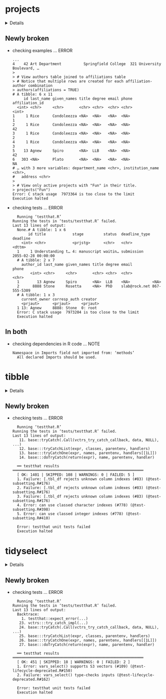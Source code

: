 # projects

<details>

* Version: 2.1.1
* Source code: https://github.com/cran/projects
* URL: https://cran.r-project.org/package=projects
* Date/Publication: 2020-05-29 12:40:02 UTC
* Number of recursive dependencies: 47

Run `cloud_details(, "projects")` for more info

</details>

## Newly broken

*   checking examples ... ERROR
    ```
    ...
    4    42 Art Department          Springfield College  321 University Boulevard, …
    > 
    > # View authors table joined to affiliations table
    > # Notice that multiple rows are created for each affiliation-author combination
    > authors(affiliations = TRUE)
    # A tibble: 6 x 11
         id last_name given_names title degree email phone affiliation_id
      <int> <chr>     <chr>       <chr> <chr>  <chr> <chr>          <int>
    1     1 Rice      Condoleezza <NA>  <NA>   <NA>  <NA>               1
    2     1 Rice      Condoleezza <NA>  <NA>   <NA>  <NA>              42
    3     1 Rice      Condoleezza <NA>  <NA>   <NA>  <NA>               2
    4     1 Rice      Condoleezza <NA>  <NA>   <NA>  <NA>               3
    5    13 Agnew     Spiro       <NA>  LLB    <NA>  <NA>              42
    6   303 <NA>      Plato       <NA>  <NA>   <NA>  <NA>              NA
    # … with 3 more variables: department_name <chr>, institution_name <chr>,
    #   address <chr>
    > 
    > # View only active projects with "Fun" in their title.
    > projects("Fun")
    Error: C stack usage  7973364 is too close to the limit
    Execution halted
    ```

*   checking tests ... ERROR
    ```
      Running ‘testthat.R’
    Running the tests in ‘tests/testthat.R’ failed.
    Last 13 lines of output:
      None.# A tibble: 1 x 6
           id title            stage         status  deadline_type deadline           
        <int> <chr>            <prjstg>      <chr>   <chr>         <dttm>             
      1     1 Understanding t… 4: manuscript waitin… submission    2055-02-28 00:00:00
      # A tibble: 2 x 7
        author_id last_name given_names title degree email         phone       
            <int> <chr>     <chr>       <chr> <chr>  <chr>         <chr>       
      1        13 Agnew     Spiro       <NA>  LLB    <NA>          <NA>        
      2      8888 Stone     Rosetta     <NA>  PhD    slab@rock.net 867-555-5309
      # A tibble: 1 x 3
        current_owner corresp_auth creator 
        <prjaut>      <prjaut>     <prjaut>
      1 13: Agnew     8888: Stone  0: root 
      Error: C stack usage  7973204 is too close to the limit
      Execution halted
    ```

## In both

*   checking dependencies in R code ... NOTE
    ```
    Namespace in Imports field not imported from: ‘methods’
      All declared Imports should be used.
    ```

# tibble

<details>

* Version: 3.0.3
* Source code: https://github.com/cran/tibble
* URL: https://tibble.tidyverse.org/, https://github.com/tidyverse/tibble
* BugReports: https://github.com/tidyverse/tibble/issues
* Date/Publication: 2020-07-10 20:40:03 UTC
* Number of recursive dependencies: 68

Run `cloud_details(, "tibble")` for more info

</details>

## Newly broken

*   checking tests ... ERROR
    ```
      Running ‘testthat.R’
    Running the tests in ‘tests/testthat.R’ failed.
    Last 13 lines of output:
       11. base::tryCatch(.Call(vctrs_try_catch_callback, data, NULL), ...)
       12. base:::tryCatchList(expr, classes, parentenv, handlers)
       13. base:::tryCatchOne(expr, names, parentenv, handlers[[1L]])
       14. base:::doTryCatch(return(expr), name, parentenv, handler)
      
      ══ testthat results  ═══════════════════════════════════════════════════════════
      [ OK: 1401 | SKIPPED: 108 | WARNINGS: 0 | FAILED: 5 ]
      1. Failure: [.tbl_df rejects unknown column indexes (#83) (@test-subsetting.R#176) 
      2. Failure: [.tbl_df rejects unknown column indexes (#83) (@test-subsetting.R#176) 
      3. Failure: [.tbl_df rejects unknown column indexes (#83) (@test-subsetting.R#176) 
      4. Error: can use classed character indexes (#778) (@test-subsetting.R#398) 
      5. Error: can use classed integer indexes (#778) (@test-subsetting.R#410) 
      
      Error: testthat unit tests failed
      Execution halted
    ```

# tidyselect

<details>

* Version: 1.1.0
* Source code: https://github.com/cran/tidyselect
* URL: https://tidyselect.r-lib.org, https://github.com/r-lib/tidyselect
* BugReports: https://github.com/r-lib/tidyselect/issues
* Date/Publication: 2020-05-11 23:10:07 UTC
* Number of recursive dependencies: 54

Run `cloud_details(, "tidyselect")` for more info

</details>

## Newly broken

*   checking tests ... ERROR
    ```
      Running ‘testthat.R’
    Running the tests in ‘tests/testthat.R’ failed.
    Last 13 lines of output:
      Backtrace:
        1. testthat::expect_error(...)
       23. vctrs:::try_catch_impl(...)
       24. base::tryCatch(.Call(vctrs_try_catch_callback, data, NULL), ...)
       25. base:::tryCatchList(expr, classes, parentenv, handlers)
       26. base:::tryCatchOne(expr, names, parentenv, handlers[[1L]])
       27. base:::doTryCatch(return(expr), name, parentenv, handler)
      
      ══ testthat results  ═══════════════════════════════════════════════════════════
      [ OK: 451 | SKIPPED: 18 | WARNINGS: 0 | FAILED: 2 ]
      1. Error: vars_select() supports S3 vectors (#109) (@test-lifecycle-deprecated.R#150) 
      2. Failure: vars_select() type-checks inputs (@test-lifecycle-deprecated.R#162) 
      
      Error: testthat unit tests failed
      Execution halted
    ```

